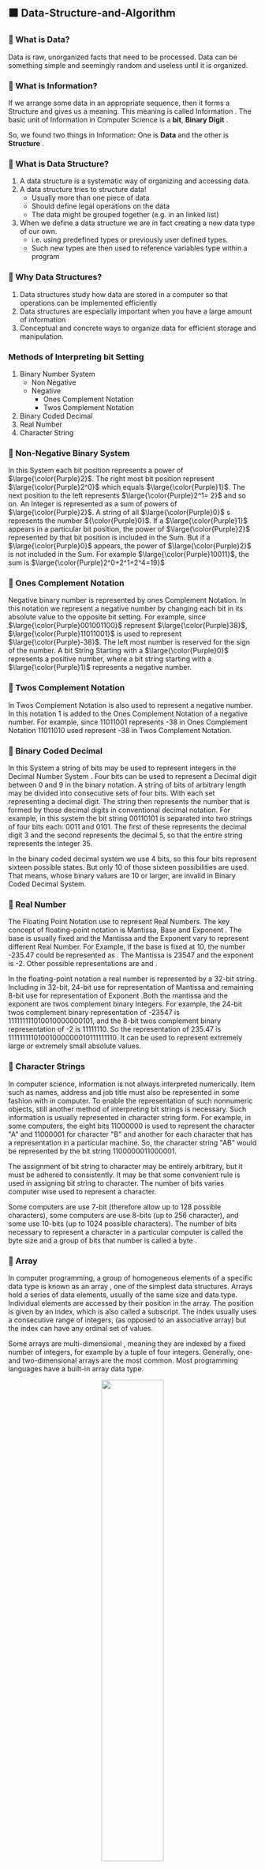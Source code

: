 ## ⬛ Data-Structure-and-Algorithm
### 🔲 What is Data?
Data is raw, unorganized facts that need to be processed. Data can be something simple and seemingly random and useless until it is organized.
### 🔲 What is Information?
If we arrange some data in an appropriate sequence, then it forms a Structure and gives us a meaning. This meaning is called Information . The basic unit of Information in Computer Science is a **bit**, **Binary Digit** .

So, we found two things in Information: One is **Data** and the other is **Structure** .

### 🔲 What is Data Structure?
1. A data structure is a systematic way of organizing and accessing data.
2. A data structure tries to structure data!
   * Usually more than one piece of data
   * Should define legal operations on the data
   * The data might be grouped together (e.g. in an linked list)
3. When we define a data structure we are in fact creating a new data type of our own.
    * i.e. using predefined types or previously user defined types.
    * Such new types are then used to reference variables type within a program

### 🔲 Why Data Structures?

1. Data structures study how data are stored in a computer so that operations can be implemented efficiently
2. Data structures are especially important when you have a large amount of information
3. Conceptual and concrete ways to organize data for efficient storage and manipulation.
 			
### Methods of Interpreting bit Setting
1. Binary Number System 
    * Non Negative
    * Negative
      * Ones Complement Notation
      * Twos Complement Notation
2. Binary Coded Decimal
3. Real Number
4. Character String

### 🔲 Non-Negative Binary System
In this System each bit position represents a power of $\large{\color{Purple}2}$. The right most bit position represent $\large{\color{Purple}2^0}$ which equals $\large{\color{Purple}1}$. The next position to the left represents $\large{\color{Purple}2^1= 2}$ and so on. An Integer is represented as a sum of powers of $\large{\color{Purple}2}$. A string of all $\large{\color{Purple}0}$ s represents the number ${\color{Purple}0}$. If a $\large{\color{Purple}1}$ appears in a particular bit position, the power of $\large{\color{Purple}2}$ represented by that bit position is included in the Sum. But if a $\large{\color{Purple}0}$ appears, the power of $\large{\color{Purple}2}$ is not included in the Sum. For example $\large{\color{Purple}10011}$, the sum is $\large{\color{Purple}2^0+2^1+2^4=19}$

### 🔲 Ones Complement Notation 	 	
Negative binary number is represented by ones Complement Notation. In this notation we represent a negative number by changing each bit in its absolute value to the opposite bit setting. For example, since $\large{\color{Purple}001001100}$ represent $\large{\color{Purple}38}$, $\large{\color{Purple}11011001}$ is used to represent $\large{\color{Purple}-38}$. The left most number is reserved for the sign of the number. A bit String Starting with a $\large{\color{Purple}0}$ represents a positive number, where a bit string starting with a $\large{\color{Purple}1}$ represents a negative number.
	 	 	
### 🔲 Twos Complement Notation
In Twos Complement Notation is also used to represent a negative number. In this notation 1 is added to the Ones Complement Notation of a negative number. For example, since 11011001 represents -38 in Ones Complement Notation 11011010 used represent -38 in Twos Complement Notation.

### 🔲 Binary Coded Decimal
In this System a string of bits may be used to represent integers in the Decimal Number System . Four bits can be used to represent a Decimal digit between 0 and 9 in the binary notation. A string of bits of arbitrary length may be divided into consecutive sets of four bits. With each set representing a decimal digit. The string then represents the number that is formed by those decimal digits in conventional decimal notation. For example, in this system the bit string 00110101 is separated into two strings of four bits each: 0011 and 0101. The first of these represents the decimal digit 3 and the second represents the decimal 5, so that the entire string represents the integer 35.

In the binary coded decimal system we use 4 bits, so this four bits represent sixteen possible states. But only 10 of those sixteen possibilities are used. That means, whose binary values are 10 or larger, are invalid in Binary Coded Decimal System.

### 🔲 Real Number
The Floating Point Notation use to represent Real Numbers. The key concept of floating-point notation is Mantissa, Base and Exponent . The base is usually fixed and the Mantissa and the Exponent vary to represent different Real Number. For Example, if the base is fixed at 10, the number -235.47 could be represented as  . The Mantissa is 23547 and the exponent is -2. Other possible representations are  and .

In the floating-point notation a real number is represented by a 32-bit string. Including in 32-bit, 24-bit use for representation of Mantissa and remaining 8-bit use for representation of Exponent .Both the mantissa and the exponent are twos complement binary Integers. For example, the 24-bit twos complement binary representation of -23547 is 111111111010010000000101, and the 8-bit twos complement binary representation of -2 is 11111110. So the representation of 235.47 is 11111111101001000000010111111110. It can be used to represent extremely large or extremely small absolute values.

### 🔲 Character Strings
In computer science, information is not always interpreted numerically. Item such as names, address and job title must also be represented in some fashion with in computer. To enable the representation of such nonnumeric objects, still another method of interpreting bit strings is necessary. Such information is usually represented in character string form. For example, in some computers, the eight bits 11000000 is used to represent the character "A" and 11000001 for character "B" and another for each character that has a representation in a particular machine. So, the character string "AB" would be represented by the bit string 1100000011000001.
	
The assignment of bit string to character may be entirely arbitrary, but it must be adhered to consistently. It may be that some convenient rule is used in assigning bit string to character. The number of bits varies computer wise used to represent a character.

Some computers are use 7-bit (therefore allow up to 128 possible characters), some computers are use 8-bits (up to 256 character), and some use 10-bits (up to 1024 possible characters). The number of bits necessary to represent a character in a particular computer is called the byte size and a group of bits that number is called a byte .

 	 			
### 🔲 Array
In computer programming, a group of homogeneous elements of a specific data type is known as an array , one of the simplest data structures. Arrays hold a series of data elements, usually of the same size and data type. Individual elements are accessed by their position in the array. The position is given by an index, which is also called a subscript. The index usually uses a consecutive range of integers, (as opposed to an associative array) but the index can have any ordinal set of values.

Some arrays are multi-dimensional , meaning they are indexed by a fixed number of integers, for example by a tuple of four integers. Generally, one- and two-dimensional arrays are the most common. Most programming languages have a built-in array data type.

<p align="center">
<img src="https://github.com/user-attachments/assets/f7a83ba1-f1bd-4835-9338-39a9bfce66d0" width=50%/>
 <br><ins><b><i></i></b></ins>
</p>

### 🔲 Link List
In computer science, a linked list is one of the fundamental data structures used in computer programming. It consists of a sequence of nodes, each containing arbitrary data fields and one or two references ("links") pointing to the next and/or previous nodes. A linked list is a self-referential data type because it contains a link to another data of the same type. Linked lists permit insertion and removal of nodes at any point in the list in constant time, but do not allow random access.


### Types of Link List
1. Linearly-linked List 
   * Singly-linked list
   * Doubly-linked list
2. Circularly-linked list
   * Singly-circularly-linked list
   * Doubly-circularly-linked list
3. Sentinel nodes

<p align="center">
<img src="https://github.com/user-attachments/assets/870ba98a-c852-47db-ba63-edd406be293d" width=50%/>
 <br><ins><b><i></i></b></ins>
</p>

 	
### 🔲 Stack
A stack is a linear Structure in which item may be added or removed only at one end. There are certain frequent situations in computer science when one wants to restrict insertions and deletions so that they can take place only at the beginning or the end of the end of the list, not in the middle. Two of the Data Structures that are useful in such situations are Stacks and queues. A stack is a list of elements in which an elements may be inserted or deleted only at one end, called the Top. This means, in particular, the elements are removed from a stack in the reverse order of that which they are inserted in to the stack. The stack also called "last-in first -out (LIFO) " list.

Special terminology is used for two basic operation associated with stack :

1. "Push" is the term used to insert an element into a stack.
2. "Pop" is the term used to delete an element from a stack.

<p align="center">
<img src="https://github.com/user-attachments/assets/a77ef95d-2395-4734-910a-b18d0a0e3a56" width=50%/>
 <br><ins><b><i></i></b></ins>
</p>

### 🔲 Queue
A queue is a linear list of elements in which deletions can take place only at one end, called the " front " and insertion can take place only at the other end, called " rear ". The term " front " and " rear " are used in describing a linear list only when it is implemented as a queue.

Queues are also called " first-in first-out " (FIFO) list. Since the first element in a queue will be the first element out of the queue. In other words, the order in which elements enter in a queue is the order in which they leave. The real life example: the people waiting in a line at Railway ticket Counter form a queue, where the first person in a line is the first person to be waited on. An important example of a queue in computer science occurs in timesharing system, in which programs with the same priority form a queue while waiting to be executed.

 
<p align="center">
<img src="https://github.com/user-attachments/assets/d766a170-2aee-4a25-9a9c-75b7067d7f09" width=50%/>
 <br><ins><b><i></i></b></ins>
</p>

### 🔲 Tree 	
Data frequently contain a hierarchical relationship between various elements. This non-linear Data structure which reflects this relationship is called a rooted tree graph or, tree.

This structure is mainly used to represent data containing a hierarchical relationship between elements, e.g. record, family tree and table of contents.

A tree consist of a distinguished node r , called the root and zero or more (sub) tree t1 , t2 , ... tn , each of whose roots are connected by a directed edge to r .

In the tree of figure, the root is A, Node t 2 has r as a parent and t 2.1 , t 2.2 and t 2.3 as children. Each node may have arbitrary number of children, possibly zero. Nodes with no children are known as leaves.

### 🔲 Graph
	
 	 	
A graph consists of a set of nodes (or Vertices ) and a set of arc (or edge ). Each arc in a graph is specified by a pair of nodes. A node n is incident to an arc x if n is one of the two nodes in the ordered pair of nodes that constitute x. The degree of a node is the number of arcs incident to it. The indegree of a node n is the number of arcs that have n as the head, and the outdegree of n is the number of arcs that have n as the tail.

The graph is the nonlinear data structure. The graph shown in the figure represents 7 vertices and 12 edges. The Vertices are { 1, 2, 3, 4, 5, 6, 7} and the arcs are {(1,2), (1,3), (1,4), (2,4), (2,5), (3,4), (3,6), (4,5), (4,6), (4,7), (5,7), (6,7) }. Node (4) in figure has indegree 3, outdegree 3 and degree 6.

### 🔲 Abstract Data Type
1. Abstract Data Types (ADT's) are a model used to understand the design of a data structure
2. 'Abstract ' implies that we give an implementation-independent view of the data structure
3. ADTs specify the type of data stored and the operations that support the data
4. Viewing a data structure as an ADT allows a programmer to focus on an idealized model of the data and its operations

### 🔲 Problems :
1. What is Information in Computer Science?
2. What are methods for representing negative binary number? The following numbers convert to ones complement and twos complement notation.
   * 00110111
   * 01100110
   * 01111101
   * 10001001
3. Write a C program where following numbers are stored in a array :
2 12 17 24 5 78 35 18 16

4. Write a C program using linked list where following numbers are stored :
2 12 17 24 5 78 35 18 16

5. Consider the stack NAME in fig 1.01, which is stored alphabetically.
    * Suppose Nirmal is to be inserted in to the stack. How many name must be moved to the new location?
    * Suppose Sourav is to be deleted from the stack. How many names must be removed to the new location?
	 		
6. The following is a tree structure given by means of level numbers as discussed below:
01 Employee 02 Name 02 Emp. Code 02 Designation 03 Project Leader 03 Project Manager 02 Address
Draw the corresponding tree diagram.
###  ⬛ References and Bibliography
1. [NPTEL-IITG](https://archive.nptel.ac.in/courses/106/103/106103069/#)
